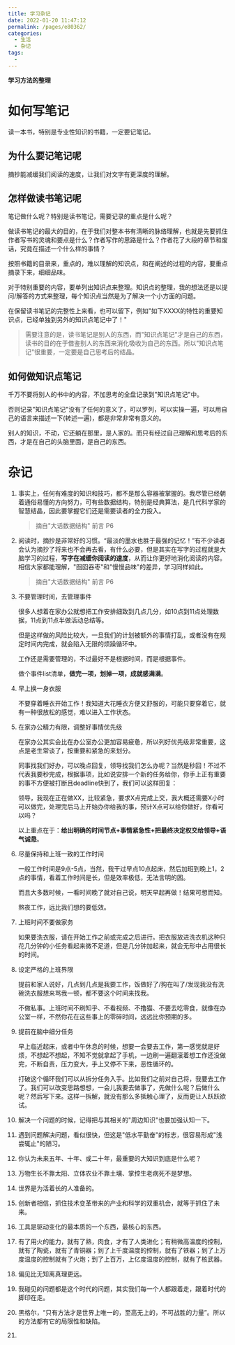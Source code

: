 ```yaml
---
title: 学习杂记
date: 2022-01-20 11:47:12
permalink: /pages/e80362/
categories:
  - 生活
  - 杂记
tags:
  - 
---
```

**学习方法的整理**



# 如何写笔记

读一本书，特别是专业性知识的书籍，一定要记笔记。



## 为什么要记笔记呢

摘抄能减缓我们阅读的速度，让我们对文字有更深度的理解。



## 怎样做读书笔记呢

笔记做什么呢？特别是读书笔记，需要记录的重点是什么呢？

做读书笔记的最大的目的，在于我们对整本书有清晰的脉络理解，也就是先要抓住作者写书的灵魂和要点是什么？作者写作的思路是什么？作者花了大段的章节和废话，究竟在描述一个什么样的事情？

按照书籍的目录来，重点的，难以理解的知识点，和在阐述的过程的内容，要重点摘录下来，细细品味。

对于特别重要的内容，要单列出知识点来整理。知识点的整理，我的想法还是以提问/解答的方式来整理，每个知识点当然是为了解决一个小方面的问题。

在保留读书笔记的完整性上来看，也可以留下，例如"如下XXXX的特性的重要知识点，已经单独到另外的知识点笔记中了！"

> 需要注意的是，读书笔记是别人的东西，而"知识点笔记"才是自己的东西，读书的目的在于借鉴别人的东西来消化吸收为自己的东西。所以"知识点笔记"很重要，一定要是自己思考后的结晶。



## 如何做知识点笔记

千万不要将别人的书中的内容，不加思考的全盘记录到"知识点笔记"中。

否则记录"知识点笔记"没有了任何的意义了，可以罗列，可以实操一遍，可以用自己的语言来描述一下(转述一遍)，都是非常非常有意义的。

别人的知识，不动，它还躺在那里，是人家的。而只有经过自己理解和思考后的东西，才是在自己的头脑里面，是自己的东西。



# 杂记

1. 事实上，任何有难度的知识和技巧，都不是那么容器被掌握的。我尽管已经朝着通俗易懂的方向努力，可有些数据结构，特别是经典算法，是几代科学家的智慧结晶，因此要掌握它们还是需要读者的全力投入。

   > 摘自"大话数据结构"  前言 P6

2. 阅读时，摘抄是非常好的习惯。“最淡的墨水也胜于最强的记忆！”有不少读者会认为摘抄了将来也不会再去看，有什么必要，但是其实在写字的过程就是大脑学习的过程，**写字在减缓你阅读的速度**，从而让你更好地消化阅读的内容。相信大家都能理解，"囫囵吞枣"和"慢慢品味"的差异，学习同样如此。

   > 摘自"大话数据结构"  前言 P6
   
3. 不要管理时间，去管理事件

   很多人想着在家办公就想把工作安排细致到几点几分，如10点到11点处理数据，11点到11点半做活动总结等。

   但是这样做的风险比较大，一旦我们的计划被额外的事情打乱，或者没有在规定时间内完成，就会陷入无限的烦躁循环中。

   工作还是需要管理的，不过最好不是根据时间，而是根据事件。

   做个事件list清单，**做完一项，划掉一项，成就感满满**。

4. 早上换一身衣服

   不要穿着睡衣开始工作！我知道大花睡衣方便又舒服的，可能只要穿着它，就有一种很放松的感觉，难以进入工作状态。

5. 在家办公精力有限，调整好事情优先级

   在家办公其实会比在办公室办公更加容易疲惫，所以列好优先级非常重要，这点是老生常谈了，按重要和紧急的来划分。

   同事找我们好办，可以晚点回复，领导找我们怎么办呢？当然是秒回！不过不代表我要秒完成，根据事项，比如说安排一个新的任务给你，你手上正有重要的事不方便被打断且deadline快到了，我们可以这样回复：

   领导，我现在正在做XX，比较紧急，要求X点完成上交，我大概还需要X小时可以做完，处理完后马上开始办你给我的事，预计X点可以给你做好，你看可以吗？

   以上重点在于：**给出明确的时间节点+事情紧急性+把最终决定权交给领导+语气诚恳**。

6. 尽量保持和上班一致的工作时间

   一般工作时间是9点-5点，当然，我干过早点10点起床，然后加班到晚上1，2点的事情，看着工作时间是长，但是效率极低，无法言明的困。

   而且大多数时候，一看时间晚了就对自己说，明天早起再做！结果可想而知。

   熬夜工作，远比我们想的要低效。

7. 上班时间不要做家务

   如果要洗衣服，请在开始工作之前或完成之后进行。把衣服放进洗衣机这种只花几分钟的小任务看起来微不足道，但是几分钟加起来，就会无形中占用很长的时间。

8. 设定严格的上班界限

   提前和家人说好，几点到几点是我要工作，饭做好了/狗在叫了/发现我没有洗碗洗衣服想来骂我一顿，都不要这个时间来找我。

   不做私事。上班时间不刷知乎、不看视频、不撸猫、不要去吃零食，就像在办公室一样，不然你花在这些事上的零碎时间，远远比你预期的多。

9. 提前在脑中细分任务

   早上临近起床，或者中午休息的时候，想要一会要去工作，第一感觉就是好烦，不想起不想起，不知不觉就拿起了手机，一边刷一遍翻滚着想工作还没做完，不断自责，压力变大，手上又停不下来，恶性循环的。

   打破这个循环我们可以从拆分任务入手。比如我们之前对自己将，我要去工作了。我们可以改变思路想想，一会儿我要去做事了，先做什么呢？后做什么呢？然后写下来。这样一拆解，就没有那么多抵触心理了，反而更让人跃跃欲试。
   
10. 解决一个问题的时候，记得把与其相关的"周边知识"也要加强认知一下。

11. 遇到问题解决问题，看似很快，但这是"低水平勤奋"的标志，很容易形成"浅尝辄止"的陋习。

12. 你认为未来五年、十年、或二十年，最重要的大知识到底是什么呢？

13. 万物生长不靠太阳、立体农业不靠土壤、掌控生老病死不是梦想。

14. 世界是为活着长的人准备的。

15. 创新者相信，抓住技术变革带来的产业和科学的双重机会，就等于抓住了未来。

16. 工具是驱动变化的最本质的一个东西，最核心的东西。

17. 有了用火的能力，就有了熟，肉食，才有了人类进化；有稍微高温度的控制，就有了陶瓷，就有了青铜器；到了上千度温度的控制，就有了铁器；到了上万度温度的控制就有了火炮；到了上百万，上亿度温度的控制，就有了核武器。

18. 偏见比无知离真理更远。

19. 我碰见的问题都是这个时代的问题，其实我们每一个人都跟着走，跟着时代的脚印在走。

20. 黑格尔，“只有方法才是世界上唯一的，至高无上的，不可战胜的力量”。所以的方法都有它的局限性和缺陷。

21. 

